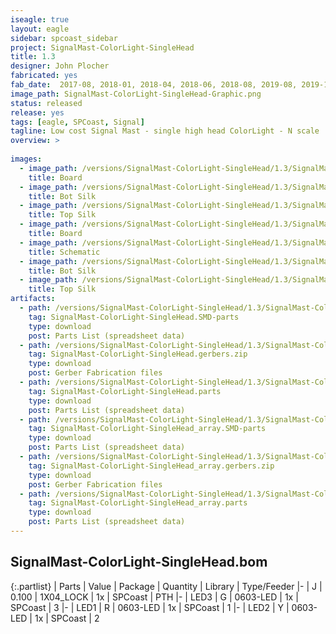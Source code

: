 ```yaml
---
iseagle: true
layout: eagle
sidebar: spcoast_sidebar
project: SignalMast-ColorLight-SingleHead
title: 1.3
designer: John Plocher
fabricated: yes
fab_date:  2017-08, 2018-01, 2018-04, 2018-06, 2018-08, 2019-08, 2019-11
image_path: SignalMast-ColorLight-SingleHead-Graphic.png
status: released
release: yes
tags: [eagle, SPCoast, Signal]
tagline: Low cost Signal Mast - single high head ColorLight - N scale
overview: >
    
images:
  - image_path: /versions/SignalMast-ColorLight-SingleHead/1.3/SignalMast-ColorLight-SingleHead-1.3.brd.png
    title: Board
  - image_path: /versions/SignalMast-ColorLight-SingleHead/1.3/SignalMast-ColorLight-SingleHead-1.3.bot.brd.png
    title: Bot Silk
  - image_path: /versions/SignalMast-ColorLight-SingleHead/1.3/SignalMast-ColorLight-SingleHead-1.3.top.brd.png
    title: Top Silk
  - image_path: /versions/SignalMast-ColorLight-SingleHead/1.3/SignalMast-ColorLight-SingleHead_array-1.3.brd.png
    title: Board
  - image_path: /versions/SignalMast-ColorLight-SingleHead/1.3/SignalMast-ColorLight-SingleHead-1.3.sch.png
    title: Schematic
  - image_path: /versions/SignalMast-ColorLight-SingleHead/1.3/SignalMast-ColorLight-SingleHead_array-1.3.bot.brd.png
    title: Bot Silk
  - image_path: /versions/SignalMast-ColorLight-SingleHead/1.3/SignalMast-ColorLight-SingleHead_array-1.3.top.brd.png
    title: Top Silk
artifacts:
  - path: /versions/SignalMast-ColorLight-SingleHead/1.3/SignalMast-ColorLight-SingleHead-1.3.SMD-parts.csv
    tag: SignalMast-ColorLight-SingleHead.SMD-parts
    type: download
    post: Parts List (spreadsheet data)
  - path: /versions/SignalMast-ColorLight-SingleHead/1.3/SignalMast-ColorLight-SingleHead-1.3.gerbers.zip
    tag: SignalMast-ColorLight-SingleHead.gerbers.zip
    type: download
    post: Gerber Fabrication files
  - path: /versions/SignalMast-ColorLight-SingleHead/1.3/SignalMast-ColorLight-SingleHead-1.3.parts.csv
    tag: SignalMast-ColorLight-SingleHead.parts
    type: download
    post: Parts List (spreadsheet data)
  - path: /versions/SignalMast-ColorLight-SingleHead/1.3/SignalMast-ColorLight-SingleHead_array-1.3.SMD-parts.csv
    tag: SignalMast-ColorLight-SingleHead_array.SMD-parts
    type: download
    post: Parts List (spreadsheet data)
  - path: /versions/SignalMast-ColorLight-SingleHead/1.3/SignalMast-ColorLight-SingleHead_array-1.3.gerbers.zip
    tag: SignalMast-ColorLight-SingleHead_array.gerbers.zip
    type: download
    post: Gerber Fabrication files
  - path: /versions/SignalMast-ColorLight-SingleHead/1.3/SignalMast-ColorLight-SingleHead_array-1.3.parts.csv
    tag: SignalMast-ColorLight-SingleHead_array.parts
    type: download
    post: Parts List (spreadsheet data)
---
```


## SignalMast-ColorLight-SingleHead.bom

{:.partlist}
| Parts | Value | Package | Quantity | Library | Type/Feeder
|-
| J | 0.100 | 1X04_LOCK | 1x | SPCoast | PTH
|-
| LED3 | G | 0603-LED | 1x | SPCoast | 3
|-
| LED1 | R | 0603-LED | 1x | SPCoast | 1
|-
| LED2 | Y | 0603-LED | 1x | SPCoast | 2
